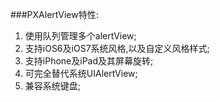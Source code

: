


###PXAlertView特性:
1. 使用队列管理多个alertView;
2. 支持iOS6及iOS7系统风格,以及自定义风格样式;
3. 支持iPhone及iPad及其屏幕旋转;
4. 可完全替代系统UIAlertView;
5. 兼容系统键盘;